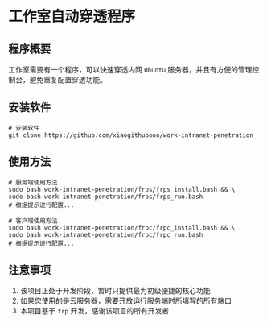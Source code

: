 # 工作室自动穿透程序

## 程序概要

工作室需要有一个程序，可以快速穿透内网 `Ubuntu` 服务器，并且有方便的管理控制台，避免重复配置穿透功能。

## 安装软件

```shell
# 安装软件
git clone https://github.com/xiaogithubooo/work-intranet-penetration
```

## 使用方法

```shell
# 服务端使用方法
sudo bash work-intranet-penetration/frps/frps_install.bash && \
sudo bash work-intranet-penetration/frps/frps_run.bash
# 根据提示进行配置...
```

```shell
# 客户端使用方法
sudo bash work-intranet-penetration/frpc/frpc_install.bash && \
sudo bash work-intranet-penetration/frpc/frpc_run.bash
# 根据提示进行配置...
```

## 注意事项

1. 该项目正处于开发阶段，暂时只提供最为初级便捷的核心功能
2. 如果您使用的是云服务器，需要开放运行服务端时所填写的所有端口
3. 本项目基于 `frp` 开发，感谢该项目的所有开发者
